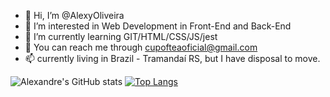- 👋 Hi, I’m @AlexyOliveira
- 👀 I’m interested in Web Development in Front-End and Back-End
- 🌱 I’m currently learning GIT/HTML/CSS/JS/jest
- 🧭 You can reach me through cupofteaoficial@gmail.com
- 📫 currently living in Brazil - Tramandaí RS, but I have disposal to move.

![Alexandre's GitHub stats](https://github-readme-stats.vercel.app/api?username=AlexyOliveira&show_icons=true&theme=dracula)
 [![Top Langs](https://github-readme-stats.vercel.app/api/top-langs/?username=AlexyOliveira&layout=auto)](https://github.com/anuraghazra/github-readme-stats)
<!---
AlexyOliveira/AlexyOliveira is a ✨ special ✨ repository because its `README.md` (this file) appears on your GitHub profile.
You can click the Preview link to take a look at your changes.
--->
